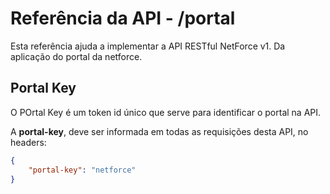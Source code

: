# Referência da API - /portal

Esta referência ajuda a implementar a API RESTful NetForce v1. Da aplicação do portal da netforce.

## Portal Key

O POrtal Key é um token id único que serve para identificar o portal na API.

A **portal-key**, deve ser informada em todas as requisições desta API, no headers:

```json
{
    "portal-key": "netforce"
}
```